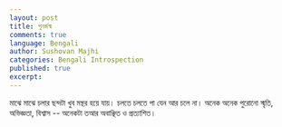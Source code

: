 ```yaml
---
layout: post
title: পুনর্জন্ম
comments: true
language: Bengali
author: Sushovan Majhi
categories: Bengali Introspection
published: true
excerpt: 
---
```

মাঝে মাঝে চলার ছন্দটা খুব মন্থর হয়ে যায়। চলতে চলতে পা যেন আর চলে না। অনেক অনেক পুরোনো স্মৃতি, অভিজ্ঞতা, বিশ্বাস -- অনেকটা তআর অবাঞ্ছিত ও  প্রত্যাশিত। 
